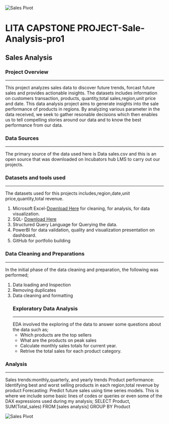 ![Sales Pivot](https://github.com/user-attachments/assets/c470ed32-ec5d-48f5-aee6-102eaccc2595)
# LITA CAPSTONE PROJECT-Sale-Analysis-pro1

## Sales Analysis

### Project Overview
--------------
This project analyzes sales data to discover future trends, forcast future sales and provides actionable insights.
The datasets includes  information on customers transaction, products, quantity,total sales,region,unit price and date.
This data analysis project aims to generate insights into the sale performance of products in regions. By analyzing various parameter in the data received,
we seek to gather resonable decisions which then enables us to tell compelling stories around our data and to know the best performance from our data.

### Data Sources
----------------
The primary source of the data used here is Data sales.csv and this is an open source that was downloaded on Incubators hub LMS to carry out our projects.

### Datasets and tools used
--------------------------
The datasets used for this projects includes,region,date,unit price,quantity,total revenue.
1. Microsoft Excel-[Download Here](https://www.microsoft.com)
   for cleaning, for analysis, for data visualization.
3. SQL- [Download Here](https://www.microsoftsqlserver.com)
4. Structured Query Language for Querying the data.
5. PowerBI for data validation, quality and visualization presentation on dashboard.
6. GitHub for portfolio building

### Data Cleaning and Preparations
----------------------------
In the initial phase of the data cleaning and preparation, the following was performed;
1. Data loading and Inspection
2. Removing duplicates
3. Data cleaning and formatting
   ### Exploratory Data Analysis
   ----------------------------
   EDA involved the exploring of the data to answer some questions about the data such as;
   - Which products are the top sellers
   - What are the products on peak sales
   - Calculate monthly sales totals for current year.
   - Retrive the total sales for each product category.

### Analysis
---------------------
Sales trends:monthly,quarterly, and yearly trends
Product performance: Identifying best and worst selling products in each region,total revenue by product
Forecasting: Predict future sales using time series models. This is where we include some basic lines of codes or queries or even some of the DAX expressions used
during my analysis;
SELECT Product, SUM(Total_sales) FROM [sales analysis]
GROUP BY Product


![Sales Pivot](https://github.com/user-attachments/assets/b379bc74-70af-4079-a25a-7df539df2d3b)

